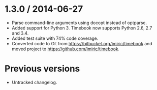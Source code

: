 1.3.0 / 2014-06-27
==================

  * Parse command-line arguments using docopt instead of optparse.
  * Added support for Python 3. Timebook now supports Python 2.6, 2.7 and 3.4.
  * Added test suite with 74% code coverage.
  * Converted code to Git from https://bitbucket.org/imiric/timebook and
    moved project to https://github.com/imiric/timebook.

Previous versions
=================

  * Untracked changelog.
